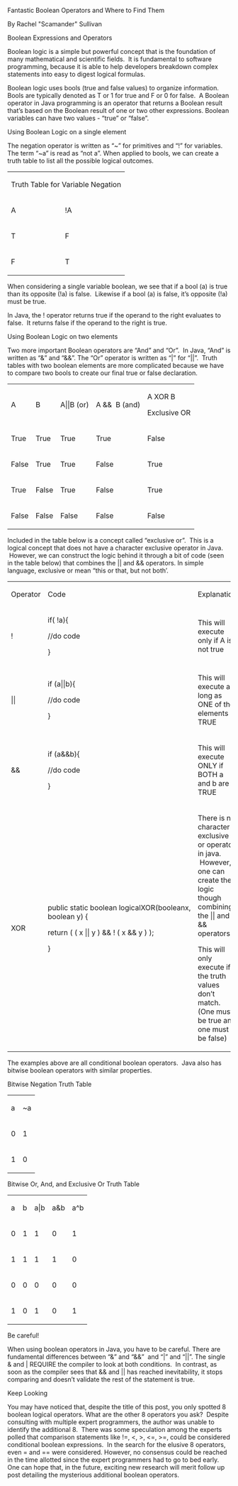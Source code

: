 <span class="c8">Fantastic Boolean Operators and Where to Find Them</span>

<span class="c0">By Rachel "Scamander" Sullivan</span>

<span class="c3"></span>

<span class="c3">Boolean Expressions and Operators</span>

<span class="c3"></span>

<span class="c20 c22">Boolean logic is a simple but powerful concept that is the foundation of many mathematical and scientific fields.  It is fundamental to software programming, because it is able to help developers breakdown complex statements into easy to digest logical formulas.</span>

<span class="c20 c22"></span>

<span class="c22">Boolean logic uses bools (true and false values) to organize information. Bools are typically denoted as T or 1 for true and F or 0 for false.  </span><span class="c12">A Boolean operator in Java programming is an operator that returns a Boolean result that’s based on the Boolean result of one or two other expressions.</span><span class="c20 c22"> Boolean variables can have two values - “true” or “false”.</span>

<span class="c20 c22"></span>

<span class="c20 c25">Using Boolean Logic on a single element</span>

<span class="c20 c22"></span>

<span class="c20 c22">The negation operator is written as “~” for primitives and “!” for variables. The term “~a” is read as “not a”. When applied to bools, we can create a truth table to list all the possible logical outcomes.</span>

<span class="c3"></span>

<a id="t.0371726bb7d54d0a645bd43d191aa211f3ea9778"></a><a id="t.0"></a>

<table class="c23">

<tbody>

<tr class="c27">

<td class="c30" colspan="2" rowspan="1">

<span class="c5">Truth Table for Variable Negation</span>

</td>

</tr>

<tr class="c14">

<td class="c9" colspan="1" rowspan="1">

<span class="c5">A</span>

</td>

<td class="c10" colspan="1" rowspan="1">

<span class="c5">!A</span>

</td>

</tr>

<tr class="c14">

<td class="c9" colspan="1" rowspan="1">

<span class="c16">T</span>

</td>

<td class="c10" colspan="1" rowspan="1">

<span class="c16">F</span>

</td>

</tr>

<tr class="c14">

<td class="c9" colspan="1" rowspan="1">

<span class="c16">F</span>

</td>

<td class="c10" colspan="1" rowspan="1">

<span class="c16">T</span>

</td>

</tr>

</tbody>

</table>

<span class="c20 c22"></span>

<span class="c0">When considering a single variable boolean, we see that if a bool (a) is true than its opposite (!a) is false.  Likewise if a bool (a) is false, it’s opposite (!a) must be true.</span>

<span class="c0"></span>

<span class="c0">In Java, the ! operator returns true if the operand to the right evaluates to false.  It returns false if the operand to the right is true.</span>

<span class="c0"></span>

<span class="c20 c25">Using Boolean Logic on two elements</span>

<span class="c20 c25"></span>

<span class="c20 c22">Two more important Boolean operators are “And” and “Or”.  In Java, “And” is written as “&” and “&&”. The “Or” operator is written as “|” for “||”.  Truth tables with two boolean elements are more complicated because we have to compare two bools to create our final true or false declaration.</span>

<span class="c20 c22"></span>

<span class="c0"></span>

<a id="t.e66ee60e5098316bf0b55bb58109fae66e788e2e"></a><a id="t.1"></a>

<table class="c23">

<tbody>

<tr class="c14">

<td class="c17" colspan="1" rowspan="1">

<span class="c3">A</span>

</td>

<td class="c17" colspan="1" rowspan="1">

<span class="c3">B</span>

</td>

<td class="c17" colspan="1" rowspan="1">

<span class="c3">A||B (or)</span>

</td>

<td class="c17" colspan="1" rowspan="1">

<span class="c3">A &&  B (and)</span>

</td>

<td class="c17" colspan="1" rowspan="1">

<span class="c3">A XOR B</span>

<span class="c3">Exclusive OR</span>

</td>

</tr>

<tr class="c14">

<td class="c17" colspan="1" rowspan="1">

<span class="c0">True</span>

</td>

<td class="c17" colspan="1" rowspan="1">

<span class="c0">True</span>

</td>

<td class="c17" colspan="1" rowspan="1">

<span class="c0">True</span>

</td>

<td class="c17" colspan="1" rowspan="1">

<span class="c0">True</span>

</td>

<td class="c17" colspan="1" rowspan="1">

<span class="c0">False</span>

</td>

</tr>

<tr class="c14">

<td class="c17" colspan="1" rowspan="1">

<span class="c0">False</span>

</td>

<td class="c17" colspan="1" rowspan="1">

<span class="c0">True</span>

</td>

<td class="c17" colspan="1" rowspan="1">

<span class="c0">True</span>

</td>

<td class="c17" colspan="1" rowspan="1">

<span class="c0">False</span>

</td>

<td class="c17" colspan="1" rowspan="1">

<span class="c0">True</span>

</td>

</tr>

<tr class="c14">

<td class="c17" colspan="1" rowspan="1">

<span class="c0">True</span>

</td>

<td class="c17" colspan="1" rowspan="1">

<span class="c0">False</span>

</td>

<td class="c17" colspan="1" rowspan="1">

<span class="c0">True</span>

</td>

<td class="c17" colspan="1" rowspan="1">

<span class="c0">False</span>

</td>

<td class="c17" colspan="1" rowspan="1">

<span class="c0">True</span>

</td>

</tr>

<tr class="c14">

<td class="c17" colspan="1" rowspan="1">

<span class="c0">False</span>

</td>

<td class="c17" colspan="1" rowspan="1">

<span class="c0">False</span>

</td>

<td class="c17" colspan="1" rowspan="1">

<span class="c0">False</span>

</td>

<td class="c17" colspan="1" rowspan="1">

<span class="c0">False</span>

</td>

<td class="c17" colspan="1" rowspan="1">

<span class="c0">False</span>

</td>

</tr>

</tbody>

</table>

<span class="c0"></span>

<span class="c0">Included in the table below is a concept called “exclusive or”.  This is a logical concept that does not have a character exclusive operator in Java.  However, we can construct the logic behind it through a bit of code (seen in the table below) that combines the || and && operators. In simple language, exclusive or mean “this or that, but not both’.</span>

<span class="c0"></span>

<a id="t.7772bfda3d46b2138b840c24e658425df7f84fd7"></a><a id="t.2"></a>

<table class="c23">

<tbody>

<tr class="c14">

<td class="c18" colspan="1" rowspan="1">

<span class="c20 c21">Operator</span>

</td>

<td class="c13" colspan="1" rowspan="1">

<span class="c20 c21">Code</span>

</td>

<td class="c11" colspan="1" rowspan="1">

<span class="c20 c21">Explanation</span>

</td>

</tr>

<tr class="c14">

<td class="c18" colspan="1" rowspan="1">

<span class="c15">!</span>

</td>

<td class="c13" colspan="1" rowspan="1">

<span class="c15">if( !a){</span>

<span class="c15">//do code</span>

<span class="c15">}</span>

</td>

<td class="c11" colspan="1" rowspan="1">

<span class="c15">This will execute only if A is not true</span>

</td>

</tr>

<tr class="c14">

<td class="c18" colspan="1" rowspan="1">

<span class="c15">||</span>

</td>

<td class="c13" colspan="1" rowspan="1">

<span class="c15">if (a||b){                                </span>

<span class="c15">//do code</span>

<span class="c26">}</span>

</td>

<td class="c11" colspan="1" rowspan="1">

<span class="c26">This will execute as long as ONE of the elements is TRUE</span>

</td>

</tr>

<tr class="c14">

<td class="c18" colspan="1" rowspan="1">

<span class="c15">&&</span>

</td>

<td class="c13" colspan="1" rowspan="1">

<span class="c15">if (a&&b){                                </span>

<span class="c15">//do code</span>

<span class="c15">}</span>

</td>

<td class="c11" colspan="1" rowspan="1">

<span class="c15">This will execute ONLY if BOTH a and b are TRUE</span>

</td>

</tr>

<tr class="c14">

<td class="c18" colspan="1" rowspan="1">

<span class="c20 c6">XOR</span>

</td>

<td class="c13" colspan="1" rowspan="1">

<span class="c6">public</span><span class="c6"> </span><span class="c6">static</span><span class="c6"> </span><span class="c6">boolean</span><span class="c6"> logicalXOR(</span><span class="c6">boolean</span><span class="c6">x,</span> <span class="c6">boolean</span><span class="c20 c6"> y) {</span>

<span class="c6">return</span><span class="c20 c6"> ( ( x || y ) && ! ( x && y ) );</span>

<span class="c6 c20">}</span>

<span class="c15"></span>

</td>

<td class="c11" colspan="1" rowspan="1">

<span class="c15">There is no character exclusive or operator in java.  However, one can create the logic though combining the || and && operators.</span>

<span class="c15"></span>

<span class="c15">This will only execute if the truth values don’t match. (One must be true and one must be false)</span>

<span class="c15"></span>

</td>

</tr>

</tbody>

</table>

<span class="c0"></span>

<span class="c15"></span>

<span class="c0">The examples above are all conditional boolean operators.  Java also has bitwise boolean operators with similar properties.  </span>

<span class="c0"></span>

<span class="c3">Bitwise Negation Truth Table</span>

<span class="c0"></span>

<a id="t.026f7c48de8e28f4ba863f3163602c72eda411d1"></a><a id="t.3"></a>

<table class="c23">

<tbody>

<tr class="c14">

<td class="c17" colspan="1" rowspan="1">

<span class="c3">a</span>

</td>

<td class="c17" colspan="1" rowspan="1">

<span class="c3">~a</span>

</td>

</tr>

<tr class="c14">

<td class="c17" colspan="1" rowspan="1">

<span class="c0">0</span>

</td>

<td class="c17" colspan="1" rowspan="1">

<span class="c0">1</span>

</td>

</tr>

<tr class="c14">

<td class="c17" colspan="1" rowspan="1">

<span class="c0">1</span>

</td>

<td class="c17" colspan="1" rowspan="1">

<span class="c0">0</span>

</td>

</tr>

</tbody>

</table>

<span class="c0"></span>

<span class="c0"></span>

<span class="c3">Bitwise Or, And, and Exclusive Or Truth Table</span>

<span class="c0"></span>

<a id="t.37efd1cd9bbeb7e27cfa629ea5aec1b9a672b947"></a><a id="t.4"></a>

<table class="c23">

<tbody>

<tr class="c14">

<td class="c4" colspan="1" rowspan="1">

<span class="c3">a</span>

</td>

<td class="c4" colspan="1" rowspan="1">

<span class="c3">b</span>

</td>

<td class="c4" colspan="1" rowspan="1">

<span class="c3">a|b</span>

</td>

<td class="c4" colspan="1" rowspan="1">

<span class="c3">a&b</span>

</td>

<td class="c4" colspan="1" rowspan="1">

<span class="c3">a^b</span>

</td>

</tr>

<tr class="c14">

<td class="c4" colspan="1" rowspan="1">

<span class="c0">0</span>

</td>

<td class="c4" colspan="1" rowspan="1">

<span class="c0">1</span>

</td>

<td class="c4" colspan="1" rowspan="1">

<span class="c0">1</span>

</td>

<td class="c4" colspan="1" rowspan="1">

<span class="c0">0</span>

</td>

<td class="c4" colspan="1" rowspan="1">

<span class="c0">1</span>

</td>

</tr>

<tr class="c14">

<td class="c4" colspan="1" rowspan="1">

<span class="c0">1</span>

</td>

<td class="c4" colspan="1" rowspan="1">

<span class="c0">1</span>

</td>

<td class="c4" colspan="1" rowspan="1">

<span class="c0">1</span>

</td>

<td class="c4" colspan="1" rowspan="1">

<span class="c0">1</span>

</td>

<td class="c4" colspan="1" rowspan="1">

<span class="c0">0</span>

</td>

</tr>

<tr class="c14">

<td class="c4" colspan="1" rowspan="1">

<span class="c0">0</span>

</td>

<td class="c4" colspan="1" rowspan="1">

<span class="c0">0</span>

</td>

<td class="c4" colspan="1" rowspan="1">

<span class="c0">0</span>

</td>

<td class="c4" colspan="1" rowspan="1">

<span class="c0">0</span>

</td>

<td class="c4" colspan="1" rowspan="1">

<span class="c0">0</span>

</td>

</tr>

<tr class="c14">

<td class="c4" colspan="1" rowspan="1">

<span class="c0">1</span>

</td>

<td class="c4" colspan="1" rowspan="1">

<span class="c0">0</span>

</td>

<td class="c4" colspan="1" rowspan="1">

<span class="c0">1</span>

</td>

<td class="c4" colspan="1" rowspan="1">

<span class="c0">0</span>

</td>

<td class="c4" colspan="1" rowspan="1">

<span class="c0">1</span>

</td>

</tr>

</tbody>

</table>

<span class="c0"></span>

<span class="c0"></span>

<span class="c0"></span>

<span class="c3">Be careful!</span>

<span class="c3"></span>

<span class="c0">When using boolean operators in Java, you have to be careful. There are fundamental differences between “&” and “&&”  and “|” and “||”. The single & and | REQUIRE the compiler to look at both conditions.  In contrast, as soon as the compiler sees that && and || has reached inevitability, it stops comparing and doesn’t validate the rest of the statement is true.</span>

<span class="c0"></span>

<span class="c3"></span>

<span class="c3"></span>

<span class="c3">Keep Looking</span>

<span class="c3"></span>

<span class="c0">You may have noticed that, despite the title of this post, you only spotted 8 boolean logical operators. What are the other 8 operators you ask?  Despite consulting with multiple expert programmers, the author was unable to identify the additional 8\.  There was some speculation among the experts polled that comparison statements like !=, <, >, <=, >=, could be considered conditional boolean expressions.  In the search for the elusive 8 operators, even = and == were considered. However, no consensus could be reached in the time allotted since the expert programmers had to go to bed early. One can hope that, in the future, exciting new research will merit follow up post detailing the mysterious additional boolean operators.</span>

<span class="c0"></span>

<span class="c0"></span>

<span class="c0"></span>

<span class="c0"></span>

<span class="c0"></span>

<span class="c0"></span>

<span class="c0"></span>

<span class="c0"></span>

<span class="c0"></span>

<span class="c0"></span>

<span class="c20 c29"></span>
